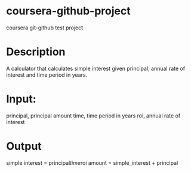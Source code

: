 # coursera-github-project
coursera git-github test project

# Description
A calculator that calculates simple interest given principal, annual rate of interest and time period in years.

# Input:
   principal, principal amount
   time, time period in years
   roi, annual rate of interest
# Output
   simple interest = principal*time*roi
   amount = simple_interest + principal